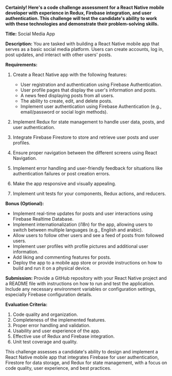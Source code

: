 **Certainly! Here's a code challenge assessment for a React Native mobile developer with experience in Redux, Firebase integration, and user authentication. This challenge will test the candidate's ability to work with these technologies and demonstrate their problem-solving skills.**

**Title:** Social Media App

**Description:** You are tasked with building a React Native mobile app that serves as a basic social media platform. Users can create accounts, log in, post updates, and interact with other users' posts.

**Requirements:**

1.  Create a React Native app with the following features:

    - User registration and authentication using Firebase Authentication.
    - User profile pages that display the user's information and posts.
    - A news feed displaying posts from all users.
    - The ability to create, edit, and delete posts.
    - Implement user authentication using Firebase Authentication (e.g., email/password or social login methods).

2.  Implement Redux for state management to handle user data, posts, and user authentication.
3.  Integrate Firebase Firestore to store and retrieve user posts and user profiles.
4.  Ensure proper navigation between the different screens using React Navigation.
5.  Implement error handling and user-friendly feedback for situations like authentication failures or post creation errors.
6.  Make the app responsive and visually appealing.
7.  Implement unit tests for your components, Redux actions, and reducers.

**Bonus (Optional):**

- Implement real-time updates for posts and user interactions using Firebase Realtime Database.
- Implement internationalization (i18n) for the app, allowing users to switch between multiple languages (e.g., English and arabic).
- Allow users to follow other users and see a feed of posts from followed users.
- Implement user profiles with profile pictures and additional user information.
- Add liking and commenting features for posts.
- Deploy the app to a mobile app store or provide instructions on how to build and run it on a physical device.

**Submission:** Provide a GitHub repository with your React Native project and a README file with instructions on how to run and test the application. Include any necessary environment variables or configuration settings, especially Firebase configuration details.

**Evaluation Criteria:**

1.  Code quality and organization.
2.  Completeness of the implemented features.
3.  Proper error handling and validation.
4.  Usability and user experience of the app.
5.  Effective use of Redux and Firebase integration.
6.  Unit test coverage and quality.

This challenge assesses a candidate's ability to design and implement a React Native mobile app that integrates Firebase for user authentication, Firestore for data storage, and Redux for state management, with a focus on code quality, user experience, and best practices.
